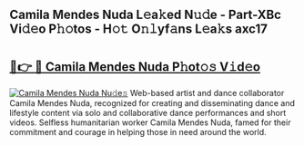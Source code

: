 ## Camila Mendes Nuda L𝚎a𝚔ed N𝚞𝚍e - Part-XBc Vi𝚍𝚎o P𝚑𝚘tos - H𝚘𝚝 O𝚗𝚕yf𝚊ns L𝚎a𝚔s axc17

# <h2><a href="http://kf236g8.oniu.top/?m=Camila+Mendes+Nuda">🔗👉 🔴 Camila Mendes Nuda P𝚑ot𝚘𝚜 V𝚒d𝚎o</a></h2>

[![Camila Mendes Nuda Nu𝚍e𝚜](https://i.imgur.com/0qMVB7G.gif)](http://kf236g8.oniu.top/?m=Camila+Mendes+Nuda)
Web-based artist and dance collaborator Camila Mendes Nuda, recognized for creating and disseminating dance and lifestyle content via solo and collaborative dance performances and short videos. Selfless humanitarian worker Camila Mendes Nuda, famed for their commitment and courage in helping those in need around the world.  
